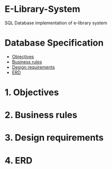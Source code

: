 # E-Library-System
SQL Database implementation of e-library system

# Database Specification
- [Objectives](#1-objectives) 
- [Business rules](#2-business-rules) 
- [Design requirements](#3-design-requirements) 
- [ERD](#4-ERD) 

# 1. Objectives

# 2. Business rules

# 3. Design requirements

# 4. ERD
